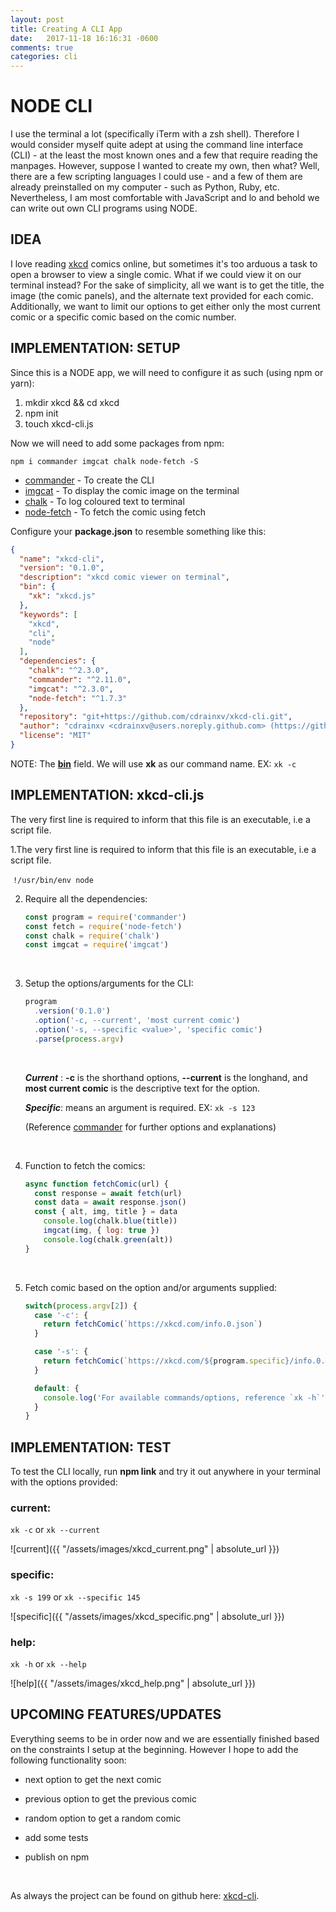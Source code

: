 ```yaml
---
layout: post
title: Creating A CLI App
date:   2017-11-18 16:16:31 -0600
comments: true
categories: cli
---
```


# NODE CLI

I use the terminal a lot (specifically iTerm with a zsh shell). Therefore I would consider myself quite adept at using the command line interface (CLI) - at the least the most known ones and a few that require reading the manpages. However, suppose I wanted to create my own, then what? Well, there are a few scripting languages I could use - and a few of them are already preinstalled on my computer - such as Python, Ruby, etc. Nevertheless, I am most comfortable with JavaScript and lo and behold we can write out own CLI programs using NODE.

## IDEA

I love reading [xkcd](https://www.xkcd.com) comics online, but sometimes it's too arduous a task to open a browser to view a single comic. What if we could view it on our terminal instead? For the sake of simplicity, all we want is to get the title, the image (the comic panels), and the alternate text provided for each comic. Additionally, we want to limit our options to get either only the most current comic or a specific comic based on the comic number.



## IMPLEMENTATION: SETUP

Since this is a NODE app, we will need to configure it as such (using npm or yarn):

1. mkdir xkcd && cd xkcd
2. npm init 
3. touch xkcd-cli.js



Now we will need to add some packages from npm:

`npm i commander imgcat chalk node-fetch -S`

* [commander](https://www.npmjs.com/package/commander) - To create the CLI
* [imgcat](https://www.npmjs.com/package/imgcat) - To display the comic image on the terminal
* [chalk](https://www.npmjs.com/package/) - To log coloured text to terminal
* [node-fetch](https://www.npmjs.com/package/node-fetch) - To fetch the comic using fetch



Configure your **package.json** to resemble something like this:

```json
{
  "name": "xkcd-cli",
  "version": "0.1.0",
  "description": "xkcd comic viewer on terminal",
  "bin": {
    "xk": "xkcd.js"
  },
  "keywords": [
    "xkcd",
    "cli",
    "node"
  ],
  "dependencies": {
    "chalk": "^2.3.0",
    "commander": "^2.11.0",
    "imgcat": "^2.3.0",
    "node-fetch": "^1.7.3"
  },
  "repository": "git+https://github.com/cdrainxv/xkcd-cli.git",
  "author": "cdrainxv <cdrainxv@users.noreply.github.com> (https://github.com/cdrainxv)",
  "license": "MIT"
}
```



NOTE: The [**bin**](https://docs.npmjs.com/files/package.json#bin) field. We will use **xk** as our command name. EX: `xk -c` 



## IMPLEMENTATION: xkcd-cli.js

The very first line is required to inform that this file is an executable, i.e a script file.



1.The very first line is required to inform that this file is an executable, i.e a script file.

​	`!/usr/bin/env node`



2. Require all the dependencies:

   ```javascript
   const program = require('commander')
   const fetch = require('node-fetch')
   const chalk = require('chalk')
   const imgcat = require('imgcat')
   ```

   ​

3. Setup the options/arguments for the CLI:

   ```javascript
   program
     .version('0.1.0')
     .option('-c, --current', 'most current comic')
     .option('-s, --specific <value>', 'specific comic')
     .parse(process.argv)
   ```

   ​

   ***Current*** : **-c** is the shorthand options, **--current** is the longhand, and **most current comic** is the descriptive text for the option.

   ***Specific***: **<value>** means an argument is required. EX: `xk -s 123`

   (Reference [commander](https://www.npmjs.com/package/commander) for further options and explanations)

   ​

4. Function to fetch the comics:

   ```javascript
   async function fetchComic(url) {
     const response = await fetch(url)
     const data = await response.json()
     const { alt, img, title } = data
       console.log(chalk.blue(title))
       imgcat(img, { log: true })
       console.log(chalk.green(alt))
   }
   ```

   ​

5. Fetch comic based on the option and/or arguments supplied:

   ```javascript
   switch(process.argv[2]) {
     case '-c': {
       return fetchComic(`https://xkcd.com/info.0.json`)
     }

     case '-s': {
       return fetchComic(`https://xkcd.com/${program.specific}/info.0.json`)
     }

     default: {
       console.log('For available commands/options, reference `xk -h`')
     }
   }
   ```


## IMPLEMENTATION: TEST

To test the CLI locally, run **npm link** and try it out anywhere in your terminal with the options provided:

### current: 

`xk -c` or `xk --current`

![current]({{ "/assets/images/xkcd_current.png" | absolute_url }})

### specific: 

`xk -s 199` or `xk --specific 145`

![specific]({{ "/assets/images/xkcd_specific.png" | absolute_url }})

### help: 

`xk -h` or `xk --help`

![help]({{ "/assets/images/xkcd_help.png" | absolute_url }})





## UPCOMING FEATURES/UPDATES

Everything seems to be in order now and we are essentially finished based on the constraints I setup at the beginning. However I hope to add the following functionality soon:

- next option to get the next comic

- previous option to get the previous comic

- random option to get a random comic

- add some tests

- publish on npm

  ​



As always the project can be found on github here: [xkcd-cli](https://github.com/cdrainxv/xkcd-cli).